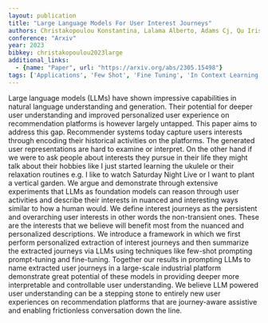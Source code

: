 ```yaml
---
layout: publication
title: "Large Language Models For User Interest Journeys"
authors: Christakopoulou Konstantina, Lalama Alberto, Adams Cj, Qu Iris, Amir Yifat, Chucri Samer, Vollucci Pierce, Soldo Fabio, Bseiso Dina, Scodel Sarah, Dixon Lucas, Chi Ed H., Chen Minmin
conference: "Arxiv"
year: 2023
bibkey: christakopoulou2023large
additional_links:
  - {name: "Paper", url: "https://arxiv.org/abs/2305.15498"}
tags: ['Applications', 'Few Shot', 'Fine Tuning', 'In Context Learning', 'Pretraining Methods', 'Prompting', 'Tools', 'Training Techniques']
---
```

Large language models (LLMs) have shown impressive capabilities in natural language understanding and generation. Their potential for deeper user understanding and improved personalized user experience on recommendation platforms is however largely untapped. This paper aims to address this gap. Recommender systems today capture users interests through encoding their historical activities on the platforms. The generated user representations are hard to examine or interpret. On the other hand if we were to ask people about interests they pursue in their life they might talk about their hobbies like I just started learning the ukulele or their relaxation routines e.g. I like to watch Saturday Night Live or I want to plant a vertical garden. We argue and demonstrate through extensive experiments that LLMs as foundation models can reason through user activities and describe their interests in nuanced and interesting ways similar to how a human would. We define interest journeys as the persistent and overarching user interests in other words the non-transient ones. These are the interests that we believe will benefit most from the nuanced and personalized descriptions. We introduce a framework in which we first perform personalized extraction of interest journeys and then summarize the extracted journeys via LLMs using techniques like few-shot prompting prompt-tuning and fine-tuning. Together our results in prompting LLMs to name extracted user journeys in a large-scale industrial platform demonstrate great potential of these models in providing deeper more interpretable and controllable user understanding. We believe LLM powered user understanding can be a stepping stone to entirely new user experiences on recommendation platforms that are journey-aware assistive and enabling frictionless conversation down the line.

